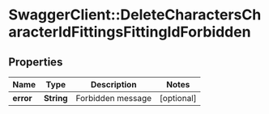 # SwaggerClient::DeleteCharactersCharacterIdFittingsFittingIdForbidden

## Properties
Name | Type | Description | Notes
------------ | ------------- | ------------- | -------------
**error** | **String** | Forbidden message | [optional] 


